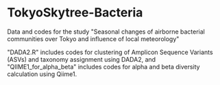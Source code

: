 # TokyoSkytree-Bacteria

Data and codes for the study "Seasonal changes of airborne bacterial communities over Tokyo and influence of local meteorology"

"DADA2.R" includes codes for clustering of Amplicon Sequence Variants (ASVs) and taxonomy assignment using DADA2, and "QIIME1_for_alpha_beta" includes codes for alpha and beta diversity calculation using Qiime1.
